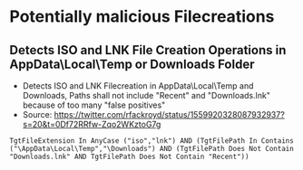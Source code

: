 # Potentially malicious Filecreations

## Detects ISO and LNK File Creation Operations in AppData\Local\Temp or Downloads Folder

 - Detects ISO and LNK Filecreation in AppData\Local\Temp and Downloads, Paths shall not include "Recent" and "Downloads.lnk" because of too many "false positives"
 - Source: https://twitter.com/rfackroyd/status/1559920328087932937?s=20&t=0Df72RRfw-Zqo2WKztoG7g

```STARQuery
TgtFileExtension In AnyCase ("iso","lnk") AND (TgtFilePath In Contains ("\AppData\Local\Temp","\Downloads") AND (TgtFilePath Does Not Contain "Downloads.lnk" AND TgtFilePath Does Not Contain "Recent"))
```